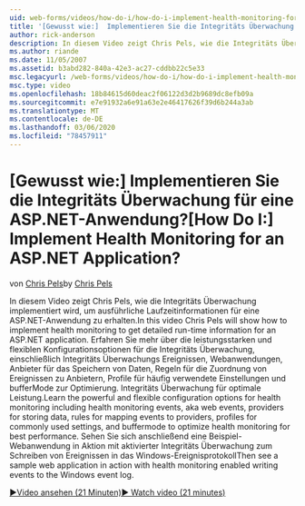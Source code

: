 ```yaml
---
uid: web-forms/videos/how-do-i/how-do-i-implement-health-monitoring-for-an-aspnet-application
title: '[Gewusst wie:]  Implementieren Sie die Integritäts Überwachung für eine ASP.NET-Anwendung? | Microsoft-Dokumentation'
author: rick-anderson
description: In diesem Video zeigt Chris Pels, wie die Integritäts Überwachung implementiert wird, um ausführliche Laufzeitinformationen für eine ASP.NET-Anwendung zu erhalten. Lernen Sie die leistungsstarken und...
ms.author: riande
ms.date: 11/05/2007
ms.assetid: b3abd282-840a-42e3-ac27-cddbb22c5e33
msc.legacyurl: /web-forms/videos/how-do-i/how-do-i-implement-health-monitoring-for-an-aspnet-application
msc.type: video
ms.openlocfilehash: 18b84615d60deac2f06122d3d2b9689dc8efb09a
ms.sourcegitcommit: e7e91932a6e91a63e2e46417626f39d6b244a3ab
ms.translationtype: MT
ms.contentlocale: de-DE
ms.lasthandoff: 03/06/2020
ms.locfileid: "78457911"
---
```

# <a name="how-do-i--implement-health-monitoring-for-an-aspnet-application"></a><span data-ttu-id="7fee6-105">[Gewusst wie:]  Implementieren Sie die Integritäts Überwachung für eine ASP.NET-Anwendung?</span><span class="sxs-lookup"><span data-stu-id="7fee6-105">[How Do I:]  Implement Health Monitoring for an ASP.NET Application?</span></span>

<span data-ttu-id="7fee6-106">von [Chris Pels](https://twitter.com/chrispels)</span><span class="sxs-lookup"><span data-stu-id="7fee6-106">by [Chris Pels](https://twitter.com/chrispels)</span></span>

<span data-ttu-id="7fee6-107">In diesem Video zeigt Chris Pels, wie die Integritäts Überwachung implementiert wird, um ausführliche Laufzeitinformationen für eine ASP.NET-Anwendung zu erhalten.</span><span class="sxs-lookup"><span data-stu-id="7fee6-107">In this video Chris Pels will show how to implement health monitoring to get detailed run-time information for an ASP.NET application.</span></span> <span data-ttu-id="7fee6-108">Erfahren Sie mehr über die leistungsstarken und flexiblen Konfigurationsoptionen für die Integritäts Überwachung, einschließlich Integritäts Überwachungs Ereignissen, Webanwendungen, Anbieter für das Speichern von Daten, Regeln für die Zuordnung von Ereignissen zu Anbietern, Profile für häufig verwendete Einstellungen und bufferMode zur Optimierung. Integritäts Überwachung für optimale Leistung.</span><span class="sxs-lookup"><span data-stu-id="7fee6-108">Learn the powerful and flexible configuration options for health monitoring including health monitoring events, aka web events, providers for storing data, rules for mapping events to providers, profiles for commonly used settings, and buffermode to optimize health monitoring for best performance.</span></span> <span data-ttu-id="7fee6-109">Sehen Sie sich anschließend eine Beispiel-Webanwendung in Aktion mit aktivierter Integritäts Überwachung zum Schreiben von Ereignissen in das Windows-Ereignisprotokoll</span><span class="sxs-lookup"><span data-stu-id="7fee6-109">Then see a sample web application in action with health monitoring enabled writing events to the Windows event log.</span></span>

[<span data-ttu-id="7fee6-110">&#9654;Video ansehen (21 Minuten)</span><span class="sxs-lookup"><span data-stu-id="7fee6-110">&#9654; Watch video (21 minutes)</span></span>](https://channel9.msdn.com/Blogs/ASP-NET-Site-Videos/how-do-i-implement-health-monitoring-for-an-aspnet-application)
